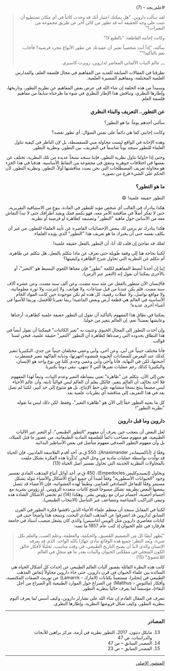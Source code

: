 <div dir="rtl">

#علم_بجد - (7)

> لقد سألت داروين، "هل يمكنك اعتبار أنك قد وجدت كائناً في أي مكان تستطيع أن تثبت على وجه الحقيقة أنه قد تطور من كائن آخر عن طريق مجموعة من التغيرات؟"
> 
> وكانت إجابته القاطعة: "بالطبع لا!"
> 
> سألته، "إذاً أنت شخصياً تعتبر أن عقيدتك عن تطور الأنواع مجرد فرضية؟
فأجاب، نعم بالتأكيد!""
>
> ـــ عالم النبات الألماني المعاصر لداروين، روبرت كاسبري.

تطرقنا في المقالات السابقة للعديد من المفاهيم في مجال فلسفة العلم، والمدارس العلمية المختلفة، ومفاهيم المسيرة العلمية.

وسنبدأ من هذه الحلقة إن شاء الله في عرض بعض المفاهيم عن نظرية التطور، وتاريخها، وإطارها النظري، ونناقش هذا الإطار النظري في ضوء ما طرحناه سابقاً من مفاهيم فلسفة العلم.

### عن التطور.. التعريف والبناء النظري

سألني أحدهم يوماً: ما هو التطور؟

وكانت إجابتي كما هي دائماً على نفس السؤال: أي تطور تقصد؟

وهذه الإجابة في الواقع ليست محاولة مني للسفسطة، بل لإن الناظر في كيفية تناول العلماء للتطور سيجد بوناً شاسعاً في التعريف، بين التطور، ونظرية التطور.

وحتى إذا حاولنا تناول نظرية التطور، فإننا سنجد نسخاً عديدة من تلك النظرية، تختلف عن بعضها في اختلافات جوهرية وتتفق في مجموعة من النقاط الأساسية. هدفنا في هذا الجزء هو محاولة تعريف المصطلحات التي نحن بصدد مناقشتها أولاً، التطور، ونظرية التطور، لأن الحكم على الشيء فرع من تصوره.

### ما هو التطور؟

التطور حقيقة علمية! 😄

هكذا يبادرك في الغالب أي شخص مؤيد للتطور في العادة، بنوع من الاستباقية التقريرية، حتى لا تفكر أصلاً في مناقشة الأمر معه، فهو يكمم فمك ويقيد أطرافك حتى لا تبدأ النقاش معه من الأساس حول ماهية "التطور" وتصنيفه كظاهرة أو فرضية أو نظرية.

هكذا يبادرك ثم يرمي لك ببعض الإحصائيات القاصرة عن تأييد العلماء للتطور، من غير أن يكلف نفسه حتى أن يخبرك ما هو تعريف هذا "التطور" الذي يؤيده العلماء.

لعلك قد تفاجئ إن قلت لك أنا، أن التطور بالفعل حقيقة علمية!

لكننا بحاجة هنا إلى وقفة طويلة حتى نعرف عن ماذا نتكلم بالفعل، هل نتكلم عن ظاهرة، أم نتكلم عن النظرية التي تحاول شرح الظاهرة وكيفيتها؟

إننا إن أخذنا أبسط المفاهيم لكلمة "تطور" فإن معناها اللغوي البسيط هو "التغير"، أو بالأحرى يمكننا أن نقول إنه (التغير عبر الزمن).

فالإنسان الآن متطور بالفعل عن مئة سنة مضت، وعن ألف سنة مضت، وعن عشرة آلاف سنة مضت. فلم يكن عندنا من قبل صناعات، ولا هواتف، ولا إنترنت، ولا ثورة معلوماتية، ولا مواقع تواصل، ولا عملات رقمية، كل هذه لم تكن موجودة حين كانت المواد الخام الأساسية في العالم هي قطعة أرض وبعض الماشية! ربما تغيرنا للأفضل، وربما للأسوأ في أشياء أخرى عديدة!

يمكننا في نطاق هذا المفهوم بالتأكيد أن نقول إن التطور حقيقة علمية كظاهرة، أرخناها وعايشها بعضنا! نعم، إن العالم يتغير من حولنا.

وإن أخذت التطور إلى المجال الحيوي وعنيت به "تغير الكائنات" فيمكننا أن نقول أيضاً في هذا النطاق بحدوده التي رصدناها كظاهرة أن التطور "التغير" حقيقة علمية، فنحن لسنا قوالب.

فأنا مختلف جينياً عن أبي، وعن أخي، وأبي وعمي مختلفان جينياً عن جدي. البكتيريا تتغير كذلك عند التعرض للمضادات الحيوية فتتشوه أجهزتها، وذبابة الفاكهة تتغير فتضطرب أجنحتها، لكن في النهاية، فأنا وأخي وأبي وعمي وجدي كلنا من نوع واحد هو الإنسان، والبكتيريا كذلك رغم عمليات تغيرها التي لا تنتهي، تبقى دوماً بكتيريا.

نحن إلى الآن، نتكلم عن "ظاهرة" تعني ببساطة التغير وعدم الثبات، وتبعاً لهذا المفهوم فلا أحد يخالف أن العالم يتغير، فالكل يعلم أن العالم ليس قوالباً ثابتة، وأن عالم الأحياء ليس مصنعاً ينتج نسخاً متشابهة على خط الإنتاج، بل هو متنوع إلى حد كبير، لكننا لم نصل بعد في هذا التعريف إلى مناقشة أي نظريات علمية بعد.

كل ما يعنيه التطور حقاً إلى الآن هو "ظاهرة التغير"، وفقط. لكن ذلك ليس ما تقوله "نظرية التطور"!

### داروين وما قبل داروين

لعل البعض أن يتعجب حين يعرف أن مفهوم "التطور الطبيعي"، أو التغير عبر الآليات الطبيعية، هو مفهوم مصاحب دائماً للفلسفة المادية الطبيعانية، من عصور ما قبل الميلاد، بل وأن مفهوم التطور الصدفي مفهوم متأصل في بعض الأساطير البدائية.

وفقًا لـ (أناكسيماندر Anaximander)، 550 ق.م، أحد أقدم الفلاسفة الماديين، فإن الحياة قد تولّدت بواسطة عمليات مادية من وحل البحر. تُذكّرنا هذه الفكرة بشكل ملفت بالمحاولات النظرية الحديثة التي تحاول تفسير أصل الحياة (13)

ويحاول (إيمبيدوكليس Empedocles)، 450 ق.م، أحد أوائل أتباع المذهب المادي تفسير وجود "الحيوانات الأسطورية" وفقاً لمبدأ أن جميع أنواع الأشكال والأشياء تتولد بشكل مستمر وفقًا للتفاعل التصادفي للعناصر، وطبقاً لهذه العشوائية، فإن الأعضاء قد تتصل ببعضها البعض بطريقة تشكل مسوخاً فتنتج كائنات متعددة الرؤوس، أو رؤوس بشرية مع أجسام أحصنة، أجسام ثيران مع رؤوس بشر.. وهكذا (14) ثم تختفي الأشكال الشاذة هذه وتبقى التراكيب المتناغمة وتتضاعف عبر التناسل (الانتخاب الطبيعي).

لكننا في المقابل سنجد أن معظم علماء الأحياء الذين ناقشوا فكرة التطور في القرن السابق لداروين قد انصرفوا عن المذهب المادي البحت، وسنجد هذا واضحاً حتى في كتابات معاصري داروين مثل (لويس أغاسيس) والذي كان يشغل منصب أستاذ في جامعة هارفارد في علم الحيوان إذ كتب عام 1857 ما نصه:

> "يُظهر أيضًا كل مِن التصميم المُسبق، والحكمة، والعظمة، وعلم الغيب، والعلم بكل شيء، وبُعد النظر؛ جميع هذه الوقائع تنادي جهارًا بالله الواحد، الذي قد يعرفه الإنسان والذي لابدّ أن يصبح التاريخ الطبيعي، في وقت مناسب، تحليلًا لأفكار خالق الكون المتجلي في مملكَتي الحيوان والنبات بقدر ما هو متجلٍ في العالم اللاعضويّ" (15)

كانت هذه النظرة القائلة بقصور آليات العالم الطبيعي عن إحداث كل أشكال الحياة هي السائدة بين علماء الحيوان في قرن داروين، حتى جاء داروين محاولاً إنعاش المذهب الطبيعي في إنجلترا، مستعيناً بكتابات (لامارك - Lamarck) عن توريث الصفات المكتسبة، وأفكار (مالتوس – Malthus) عن الصراع حول الموارد الطبيعية (أو الصراع من أجل البقاء)، مؤسساً لما يعرف حالياً بنظرية التطور.

نتعرف في المقال القادم إن شاء الله على تشارلز داروين، وكيف أسس لما يعرف اليوم بنظرية التطور، وكيف شكل فروضها النظرية، وإطارها النظري.

***

### المصادر

13) مايكل دنتون، 2017، التطور نظرية في أزمة، مركز براهين للأبحاث والدراسات، ص 47
14) المصدر السابق – ص 47
15) المصدر السابق – ص 23

***

[المنشور الاصلي](https://www.facebook.com/akotbfb/posts/3085485915012895)

</div>